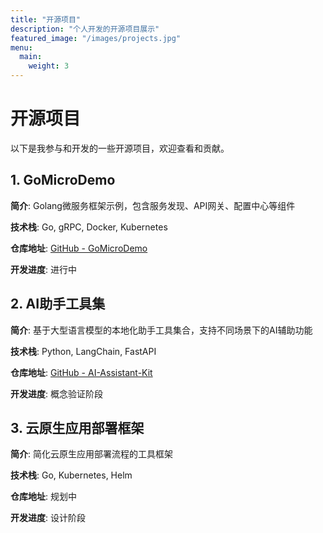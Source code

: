 ```yaml
---
title: "开源项目"
description: "个人开发的开源项目展示"
featured_image: "/images/projects.jpg"
menu:
  main:
    weight: 3
---
```


# 开源项目

以下是我参与和开发的一些开源项目，欢迎查看和贡献。

## 1. GoMicroDemo

**简介**: Golang微服务框架示例，包含服务发现、API网关、配置中心等组件

**技术栈**: Go, gRPC, Docker, Kubernetes

**仓库地址**: [GitHub - GoMicroDemo](https://github.com/username/GoMicroDemo)

**开发进度**: 进行中

## 2. AI助手工具集

**简介**: 基于大型语言模型的本地化助手工具集合，支持不同场景下的AI辅助功能

**技术栈**: Python, LangChain, FastAPI

**仓库地址**: [GitHub - AI-Assistant-Kit](https://github.com/username/AI-Assistant-Kit)

**开发进度**: 概念验证阶段

## 3. 云原生应用部署框架

**简介**: 简化云原生应用部署流程的工具框架

**技术栈**: Go, Kubernetes, Helm

**仓库地址**: 规划中

**开发进度**: 设计阶段 